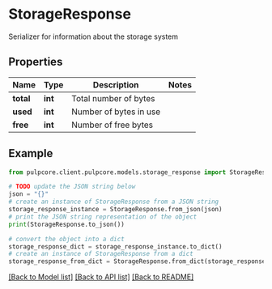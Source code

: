 # StorageResponse

Serializer for information about the storage system

## Properties

Name | Type | Description | Notes
------------ | ------------- | ------------- | -------------
**total** | **int** | Total number of bytes | 
**used** | **int** | Number of bytes in use | 
**free** | **int** | Number of free bytes | 

## Example

```python
from pulpcore.client.pulpcore.models.storage_response import StorageResponse

# TODO update the JSON string below
json = "{}"
# create an instance of StorageResponse from a JSON string
storage_response_instance = StorageResponse.from_json(json)
# print the JSON string representation of the object
print(StorageResponse.to_json())

# convert the object into a dict
storage_response_dict = storage_response_instance.to_dict()
# create an instance of StorageResponse from a dict
storage_response_from_dict = StorageResponse.from_dict(storage_response_dict)
```
[[Back to Model list]](../README.md#documentation-for-models) [[Back to API list]](../README.md#documentation-for-api-endpoints) [[Back to README]](../README.md)


